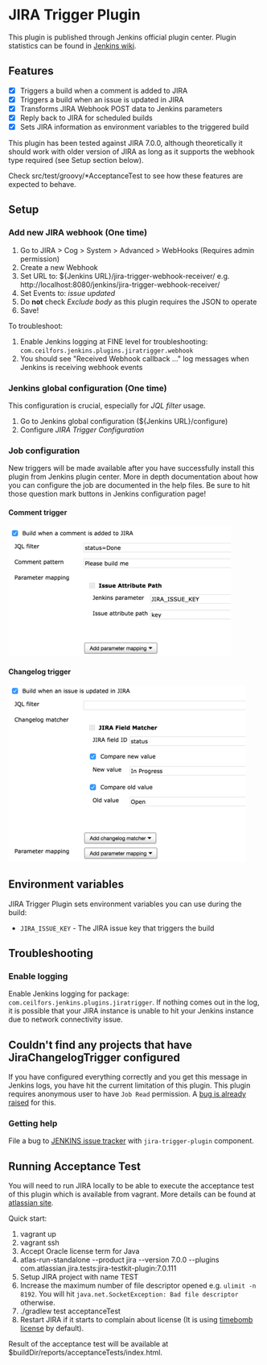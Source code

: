 # JIRA Trigger Plugin

This plugin is published through Jenkins official plugin center. Plugin statistics can be found in [Jenkins wiki](http://wiki.jenkins-ci.org/display/JENKINS/JIRA+Trigger+Plugin).

## Features

- [x] Triggers a build when a comment is added to JIRA
- [x] Triggers a build when an issue is updated in JIRA
- [x] Transforms JIRA Webhook POST data to Jenkins parameters
- [x] Reply back to JIRA for scheduled builds
- [x] Sets JIRA information as environment variables to the triggered build 

This plugin has been tested against JIRA 7.0.0, although theoretically it should work with older version of JIRA
as long as it supports the webhook type required (see Setup section below). 

Check src/test/groovy/*AcceptanceTest to see how these features are expected to behave.

## Setup

### Add new JIRA webhook (One time) 

1. Go to JIRA > Cog > System > Advanced > WebHooks (Requires admin permission)
2. Create a new Webhook
3. Set URL to: ${Jenkins URL}/jira-trigger-webhook-receiver/ e.g. http://localhost:8080/jenkins/jira-trigger-webhook-receiver/
4. Set Events to: _issue updated_
5. Do **not** check *Exclude body* as this plugin requires the JSON to operate
6. Save!

To troubleshoot:

1. Enable Jenkins logging at FINE level for troubleshooting: `com.ceilfors.jenkins.plugins.jiratrigger.webhook`
2. You should see "Received Webhook callback ..." log messages when Jenkins is receiving webhook events

### Jenkins global configuration (One time)

This configuration is crucial, especially for *JQL filter* usage. 

1. Go to Jenkins global configuration (${Jenkins URL}/configure)
2. Configure *JIRA Trigger Configuration*

### Job configuration

New triggers will be made available after you have successfully install this plugin from Jenkins plugin center.
More in depth documentation about how you can configure the job are documented in the help files. Be sure to hit
those question mark buttons in Jenkins configuration page!

#### Comment trigger
![Comment Trigger Configuration](docs/jira-comment-trigger-configuration_50.png?raw=true "Comment Trigger Configuration")

#### Changelog trigger
![Changelog Trigger Configuration](docs/jira-changelog-trigger-configuration_50.png?raw=true "Changelog Trigger Configuration")

## Environment variables

JIRA Trigger Plugin sets environment variables you can use during the build:

- `JIRA_ISSUE_KEY` - The JIRA issue key that triggers the build 

## Troubleshooting

### Enable logging
Enable Jenkins logging for package: `com.ceilfors.jenkins.plugins.jiratrigger`. If nothing comes out in the log, it is possible
that your JIRA instance is unable to hit your Jenkins instance due to network connectivity issue.

## Couldn't find any projects that have JiraChangelogTrigger configured
If you have configured everything correctly and you get this message in Jenkins logs, you have hit the current limitation of this plugin. This plugin requires anonymous user to have `Job Read` permission. A [bug is already raised](https://issues.jenkins-ci.org/browse/JENKINS-34135) for this.

### Getting help
File a bug to [JENKINS issue tracker](https://issues.jenkins-ci.org/secure/Dashboard.jspa) with `jira-trigger-plugin` component.

## Running Acceptance Test

You will need to run JIRA locally to be able to execute the acceptance test of this plugin which is available from
vagrant. More details can be found
at [atlassian site](https://developer.atlassian.com/static/connect/docs/latest/developing/developing-locally.html).

Quick start:

1. vagrant up
2. vagrant ssh
3. Accept Oracle license term for Java
4. atlas-run-standalone --product jira --version 7.0.0 --plugins com.atlassian.jira.tests:jira-testkit-plugin:7.0.111
5. Setup JIRA project with name TEST
6. Increase the maximum number of file descriptor opened e.g. `ulimit -n 8192`. You will hit `java.net.SocketException: Bad file descriptor` otherwise.
6. ./gradlew test acceptanceTest
7. Restart JIRA if it starts to complain about license (It is using [timebomb license](https://developer.atlassian.com/market/add-on-licensing-for-developers/timebomb-licenses-for-testing) by default). 

Result of the acceptance test will be available at $buildDir/reports/acceptanceTests/index.html.
